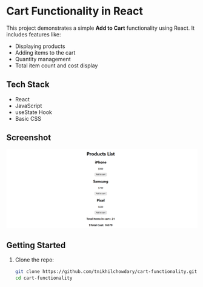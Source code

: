 # Cart Functionality in React

This project demonstrates a simple **Add to Cart** functionality using React. It includes features like:

- Displaying products
- Adding items to the cart
- Quantity management
- Total item count and cost display

## Tech Stack

- React
- JavaScript
- useState Hook
- Basic CSS

## Screenshot

![Cart Screenshot](./src/screenshot.png)

## Getting Started

1. Clone the repo:
   ```bash
   git clone https://github.com/tnikhilchowdary/cart-functionality.git
   cd cart-functionality

